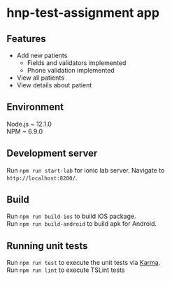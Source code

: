 # hnp-test-assignment app 

## Features
* Add new patients
    * Fields and validators implemented
    * Phone validation implemented
* View all patients
* View details about patient

## Environment
Node.js ~ 12.1.0 <br/>
NPM ~ 6.9.0

## Development server
Run `npm run start-lab` for ionic lab server. Navigate to `http://localhost:8200/`.

## Build
Run `npm run build-ios` to build iOS package.<br/>
Run `npm run build-android` to build apk for Android.

## Running unit tests
Run `npm run test` to execute the unit tests via [Karma](https://karma-runner.github.io).<br>
Run `npm run lint` to execute TSLint tests

